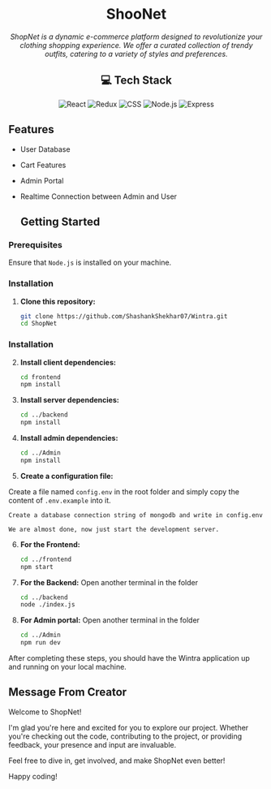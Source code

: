 <div align="center">


# ShooNet


<i>ShopNet is a dynamic e-commerce platform designed to revolutionize your clothing shopping experience. We offer a curated collection of trendy outfits, catering to a variety of styles and preferences.</i>


</div>

<div align="center"> 

## 💻 Tech Stack

![React](https://img.shields.io/badge/React-%2320232a.svg?style=for-the-badge&logo=react&logoColor=%2361DAFB)
![Redux](https://img.shields.io/badge/Redux-%23764ABC?style=for-the-badge&logo=redux&logoColor=white)
![CSS](https://img.shields.io/badge/CSS-%231572B6?style=for-the-badge&logo=css3&logoColor=white)
![Node.js](https://img.shields.io/badge/Node.js-43853D?style=for-the-badge&logo=node.js&logoColor=white)
![Express](https://img.shields.io/badge/Express-000000?style=for-the-badge&logo=express&logoColor=white)

</div>

## Features
- User Database
- Cart Features
- Admin Portal
- Realtime Connection between Admin and User 
    
    
    ## Getting Started

### Prerequisites
Ensure that `Node.js` is installed on your machine.

### Installation

1. **Clone this repository:**

    ```bash
    git clone https://github.com/ShashankShekhar07/Wintra.git
    cd ShopNet
    ```



### Installation

2. **Install client dependencies:**

    ```bash
    cd frontend
    npm install
    ```
3. **Install server dependencies:**

    ```bash
    cd ../backend
    npm install
    ```
4. **Install admin dependencies:**

    ```bash
    cd ../Admin
    npm install
    ```
5. **Create a configuration file:**
 
Create a file named `config.env` in the root folder and simply copy the content of `.env.example` into it. 

    Create a database connection string of mongodb and write in config.env

    We are almost done, now just start the development server.
   
6. **For the Frontend:**
   
    ```bash
    cd ../frontend
    npm start
    ```

7. **For the Backend:**
  Open another terminal in the folder

    ```bash
    cd ../backend
    node ./index.js
    ```
8. **For Admin portal:**
  Open another terminal in the folder

    ```bash
    cd ../Admin
    npm run dev
    ```

After completing these steps, you should have the Wintra application up and running on your local machine.


## Message From Creator

Welcome to ShopNet!

I'm glad you're here and excited for you to explore our project. Whether you're checking out the code, contributing to the project, or providing feedback, your presence and input are invaluable.

Feel free to dive in, get involved, and make ShopNet even better!

Happy coding!

<div>





  
